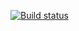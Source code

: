 [![Build status](https://ci.appveyor.com/api/projects/status/4oo9edw8o5pjk0a6?svg=true)](https://ci.appveyor.com/project/Ferrk/card-delivery-data2)
